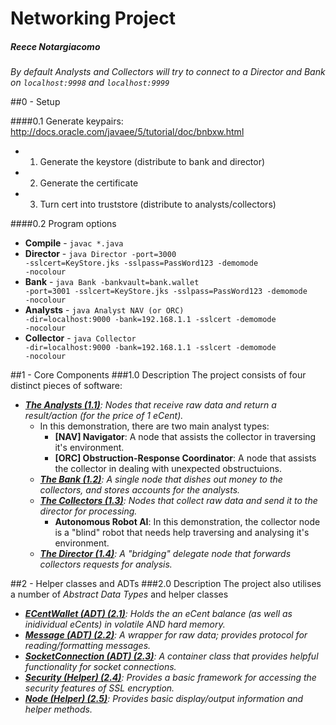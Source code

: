# Networking Project
##### Reece Notargiacomo


*By default Analysts and Collectors will try to connect to a Director and Bank on <code>localhost:9998</code> and <code>localhost:9999</code>*

##0 - Setup

####0.1 Generate keypairs: http://docs.oracle.com/javaee/5/tutorial/doc/bnbxw.html
- 1. Generate the keystore (distribute to bank and director)
- 2. Generate the certificate
- 3. Turn cert into truststore (distribute to analysts/collectors)

####0.2 Program options
- **Compile** - <code>javac *.java</code>
- **Director** - <code>java Director -port=3000 -sslcert=KeyStore.jks -sslpass=PassWord123 -demomode -nocolour</code>
- **Bank** - <code>java Bank -bankvault=bank.wallet -port=3001 -sslcert=KeyStore.jks -sslpass=PassWord123 -demomode -nocolour</code>
- **Analysts** - <code>java Analyst NAV (or ORC) -dir=localhost:9000 -bank=192.168.1.1 -sslcert -demomode -nocolour</code>
- **Collector** - <code>java Collector -dir=localhost:9000 -bank=192.168.1.1 -sslcert -demomode -nocolour</code>

##1 - Core Components
###1.0 Description
The project consists of four distinct pieces of software:
- <i>**[The Analysts (1.1)](/Analyst.java)**: Nodes that receive raw data and return a result/action (for the price of 1 eCent).</i>
  - In this demonstration, there are two main analyst types:
    - **[NAV] Navigator**: A node that assists the collector in traversing it's environment.
    - **[ORC] Obstruction-Response Coordinator**: A node that assists the collector in dealing with unexpected obstructuions.
  - <i>**[The Bank (1.2)](/Bank.java)**: A single node that dishes out money to the collectors, and stores accounts for the analysts.</i>
  - <i>**[The Collectors (1.3)](/Collector.java)**: Nodes that collect raw data and send it to the director for processing.</i>
    - **Autonomous Robot AI**: In this demonstration, the collector node is a "blind" robot that needs help traversing and analysing it's environment.
  - <i>**[The Director (1.4)](/Director.java)**: A "bridging" delegate node that forwards collectors requests for analysis.</i>


##2 - Helper classes and ADTs
###2.0 Description
The project also utilises a number of *Abstract Data Types* and helper classes
- <i>**[ECentWallet (ADT) (2.1)](/lib/ECentWallet.java)**: Holds the an eCent balance (as well as inidividual eCents) in volatile AND hard memory.</i>
- <i>**[Message (ADT) (2.2)](/lib/Message.java)**: A wrapper for raw data; provides protocol for reading/formatting messages.</i>
- <i>**[SocketConnection (ADT) (2.3)](/lib/SocketConnection.java)**: A container class that provides helpful functionality for socket connections.</i>
- <i>**[Security (Helper) (2.4)](/lib/Security.java)**: Provides a basic framework for accessing the security features of SSL encryption.</i>
- <i>**[Node (Helper) (2.5)](/lib/Node.java)**: Provides basic display/output information and helper methods.</i>
